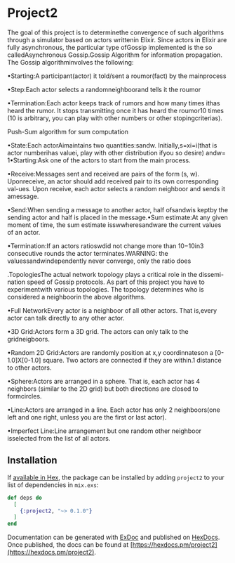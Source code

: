 # Project2

The goal of this project is to determinethe convergence of such algorithms through a simulator based on actors writtenin Elixir.  Since actors in Elixir are fully asynchronous, the particular type ofGossip implemented is the so calledAsynchronous Gossip.Gossip  Algorithm  for  information  propagation. The  Gossip  algorithminvolves the following:

•Starting:A participant(actor) it told/sent a roumor(fact) by the mainprocess

•Step:Each actor selects a randomneighboorand tells it the roumor

•Termination:Each actor keeps track of rumors and how many times ithas heard the rumor.  It stops transmitting once it has heard the roumor10 times (10 is arbitrary, you can play with other numbers or other stopingcriterias).

Push-Sum algorithm for sum computation

•State:Each actorAimaintains two quantities:sandw.  Initially,s=xi=i(that is actor numberihas valuei, play with other distribution ifyou so desire) andw= 1•Starting:Ask one of the actors to start from the main process.

•Receive:Messages sent and received are pairs of the form (s, w).  Uponreceive,  an actor should add received pair to its own corresponding val-ues.  Upon receive, each actor selects a random neighboor and sends it amessage.

•Send:When sending a message to another actor, half ofsandwis keptby the sending actor and half is placed in the message.•Sum  estimate:At  any  given  moment  of  time,  the  sum  estimate  isswwheresandware the current values of an actor.

•Termination:If an actors ratioswdid not change more than 10−10in3 consecutive rounds the actor terminates.WARNING: the valuessandwindependently never converge, only the ratio does

.TopologiesThe actual network topology plays a critical role in the dissemi-nation speed of Gossip protocols.  As part of this project you have to experimentwith various topologies.  The topology determines who is considered a neighboorin the above algorithms.

•Full  NetworkEvery  actor  is  a  neighboor  of  all  other  actors.   That  is,every actor can talk directly to any other actor.

•3D Grid:Actors form a 3D grid.  The actors can only talk to the gridneigboors.

•Random 2D  Grid:Actors  are  randomly  position  at  x,y  coordinnateson a [0-1.0]X[0-1.0] square.  Two actors are connected if they are within.1 distance to other actors.

•Sphere:Actors  are  arranged  in  a  sphere.   That  is,  each  actor  has  4 neighbors (similar to the 2D grid) but both directions are closed to formcircles.

•Line:Actors are arranged in a line.  Each actor has only 2 neighboors(one left and one right, unless you are the first or last actor).

•Imperfect Line:Line arrangement but one random other neighboor isselected from the list of all actors.

## Installation

If [available in Hex](https://hex.pm/docs/publish), the package can be installed
by adding `project2` to your list of dependencies in `mix.exs`:

```elixir
def deps do
  [
    {:project2, "~> 0.1.0"}
  ]
end
```

Documentation can be generated with [ExDoc](https://github.com/elixir-lang/ex_doc)
and published on [HexDocs](https://hexdocs.pm). Once published, the docs can
be found at [https://hexdocs.pm/project2](https://hexdocs.pm/project2).

